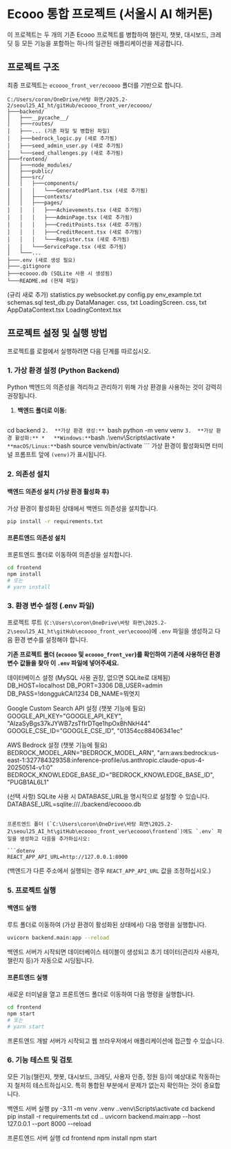 # Ecooo 통합 프로젝트 (서울시 AI 해커톤)

이 프로젝트는 두 개의 기존 Ecooo 프로젝트를 병합하여 챌린지, 챗봇, 대시보드, 크레딧 등 모든 기능을 포함하는 하나의 일관된 애플리케이션을 제공합니다.

## 프로젝트 구조

최종 프로젝트는 `ecoooo_front_ver/ecoooo` 폴더를 기반으로 합니다.

```
C:/Users/coron/OneDrive/바탕 화면/2025.2-2/seoul25_AI_ht/gitHub/ecoooo_front_ver/ecoooo/
├───backend/
│   ├───__pycache__/
│   ├───routes/
│   ├───... (기존 파일 및 병합된 파일)
│   ├───bedrock_logic.py (새로 추가됨)
│   ├───seed_admin_user.py (새로 추가됨)
│   └───seed_challenges.py (새로 추가됨)
├───frontend/
│   ├───node_modules/
│   ├───public/
│   ├───src/
│   │   ├───components/
│   │   │   └───GeneratedPlant.tsx (새로 추가됨)
│   │   ├───contexts/
│   │   ├───pages/
│   │   │   ├───Achievements.tsx (새로 추가됨)
│   │   │   ├───AdminPage.tsx (새로 추가됨)
│   │   │   ├───CreditPoints.tsx (새로 추가됨)
│   │   │   ├───CreditRecent.tsx (새로 추가됨)
│   │   │   └───Register.tsx (새로 추가됨)
│   │   └───ServicePage.tsx (새로 추가됨)
│   └───...
├───.env (새로 생성 필요)
├───.gitignore
├───ecoooo.db (SQLite 사용 시 생성됨)
└───README.md (현재 파일)
```

(규리 새로 추가)
statistics.py
websocket.py
config.py
env_example.txt
schemas.sql
test_db.py
DataManager. css, txt
LoadingScreen. css, txt
AppDataContext.tsx
LoadingContext.tsx

## 프로젝트 설정 및 실행 방법

프로젝트를 로컬에서 실행하려면 다음 단계를 따르십시오.

### 1. 가상 환경 설정 (Python Backend)

Python 백엔드의 의존성을 격리하고 관리하기 위해 가상 환경을 사용하는 것이 강력히 권장됩니다.

1.  **백엔드 폴더로 이동:**
    ```bash
cd backend
    ```
2.  **가상 환경 생성:** 
    ```bash
python -m venv venv
    ```
3.  **가상 환경 활성화:**
    *   **Windows:**
        ```bash
.\venv\Scripts\activate
        ```
    *   **macOS/Linux:**
        ```bash
        source venv/bin/activate
        ```
    가상 환경이 활성화되면 터미널 프롬프트 앞에 `(venv)`가 표시됩니다.

### 2. 의존성 설치

#### 백엔드 의존성 설치 (가상 환경 활성화 후)

가상 환경이 활성화된 상태에서 백엔드 의존성을 설치합니다.
```bash
pip install -r requirements.txt
```

#### 프론트엔드 의존성 설치

프론트엔드 폴더로 이동하여 의존성을 설치합니다.
```bash
cd frontend
npm install
# 또는
# yarn install
```

### 3. 환경 변수 설정 (.env 파일)

프로젝트 루트 (`C:\Users\coron\OneDrive\바탕 화면\2025.2-2\seoul25_AI_ht\gitHub\ecoooo_front_ver\ecoooo`)에 `.env` 파일을 생성하고 다음 환경 변수를 설정해야 합니다.

**기존 프로젝트 폴더 (`ecoooo` 및 `ecoooo_front_ver`)를 확인하여 기존에 사용하던 환경 변수 값들을 찾아 이 `.env` 파일에 넣어주세요.**

데이터베이스 설정 (MySQL 사용 권장, 없으면 SQLite로 대체됨)
  DB_HOST=localhost
  DB_PORT=3306
  DB_USER=admin
  DB_PASS=!donggukCAI1234
  DB_NAME=뭐엿지

  Google Custom Search API 설정 (챗봇 기능에 필요)
  GOOGLE_API_KEY="GOOGLE_API_KEY", "AIzaSyBgs37kJYWB7zsTfIrDTqe1hpOxBhNkH44"
  GOOGLE_CSE_ID="GOOGLE_CSE_ID", "01354cc88406341ec"


  AWS Bedrock 설정 (챗봇 기능에 필요)
  BEDROCK_MODEL_ARN="BEDROCK_MODEL_ARN", "arn:aws:bedrock:us-east-1:327784329358:inference-profile/us.anthropic.claude-opus-4-20250514-v1:0"
  BEDROCK_KNOWLEDGE_BASE_ID="BEDROCK_KNOWLEDGE_BASE_ID", "PUGB1AL6L1"


  (선택 사항) SQLite 사용 시 DATABASE_URL을 명시적으로 설정할 수 있습니다.
  DATABASE_URL=sqlite:///./backend/ecoooo.db
```

프론트엔드 폴더 (`C:\Users\coron\OneDrive\바탕 화면\2025.2-2\seoul25_AI_ht\gitHub\ecoooo_front_ver\ecoooo\frontend`)에도 `.env` 파일을 생성하고 다음을 추가하십시오:

```dotenv
REACT_APP_API_URL=http://127.0.0.1:8000
```
(백엔드가 다른 주소에서 실행되는 경우 `REACT_APP_API_URL` 값을 조정하십시오.)

### 5. 프로젝트 실행

#### 백엔드 실행

루트 폴더로 이동하여 (가상 환경이 활성화된 상태에서) 다음 명령을 실행합니다.
```bash
uvicorn backend.main:app --reload
```
백엔드 서버가 시작되면 데이터베이스 테이블이 생성되고 초기 데이터(관리자 사용자, 챌린지 등)가 자동으로 시딩됩니다.

#### 프론트엔드 실행

새로운 터미널을 열고 프론트엔드 폴더로 이동하여 다음 명령을 실행합니다.
```bash
cd frontend
npm start
# 또는
# yarn start
```
프론트엔드 개발 서버가 시작되고 웹 브라우저에서 애플리케이션에 접근할 수 있습니다.

### 6. 기능 테스트 및 검토

모든 기능(챌린지, 챗봇, 대시보드, 크레딧, 사용자 인증, 정원 등)이 예상대로 작동하는지 철저히 테스트하십시오. 특히 통합된 부분에서 문제가 없는지 확인하는 것이 중요합니다.

백엔드 서버 실행
py -3.11 -m venv .venv
.\.venv\Scripts\activate
cd backend
pip install -r requirements.txt
cd ..
uvicorn backend.main:app --host 127.0.0.1 --port 8000 --reload

프론트엔드 서버 실행
cd frontend
npm install
npm start
